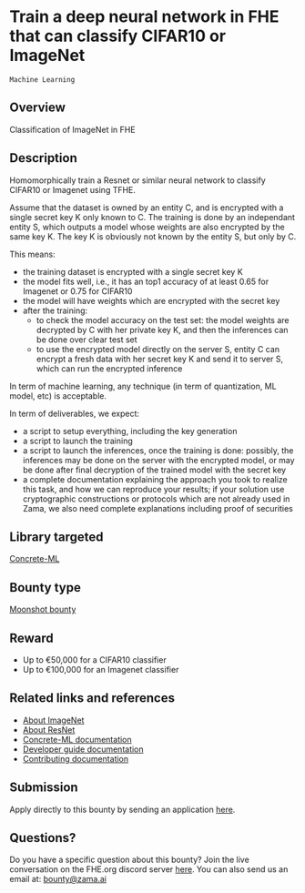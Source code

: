 # Train a deep neural network in FHE that can classify CIFAR10 or ImageNet
`Machine Learning`

## Overview
Classification of ImageNet in FHE

## Description

Homomorphically train a Resnet or similar neural network to classify CIFAR10 or Imagenet using TFHE.

Assume that the dataset is owned by an entity C, and is encrypted with a single secret key K only known to C. The training is done by an independant entity S, which outputs a model whose weights are also encrypted by the same key K. The key K is obviously not known by the entity S, but only by C.

This means:
- the training dataset is encrypted with a single secret key K
- the model fits well, i.e., it has an top1 accuracy of at least 0.65 for Imagenet or 0.75 for CIFAR10
- the model will have weights which are encrypted with the secret key
- after the training:
    - to check the model accuracy on the test set: the model weights are decrypted by C with her private key K, and then the inferences can be done over clear test set
    - to use the encrypted model directly on the server S, entity C can encrypt a fresh data with her secret key K and send it to server S, which can run the encrypted inference

In term of machine learning, any technique (in term of quantization, ML model, etc) is acceptable.

In term of deliverables, we expect:
- a script to setup everything, including the key generation
- a script to launch the training
- a script to launch the inferences, once the training is done: possibly, the inferences may be done on the server with the encrypted model, or may be done after final decryption of the trained model with the secret key
- a complete documentation explaining the approach you took to realize this task, and how we can reproduce your results; if your solution use cryptographic constructions or protocols which are not already used in Zama, we also need complete explanations including proof of securities

## Library targeted
[Concrete-ML](https://github.com/zama-ai/concrete-ml)

## Bounty type
[Moonshot bounty](https://github.com/zama-ai/bounty-program#moonshot-bounties)

## Reward
- Up to €50,000 for a CIFAR10 classifier
- Up to €100,000 for an Imagenet classifier

## Related links and references
- [About ImageNet](https://www.image-net.org/index.php)
- [About ResNet](https://en.wikipedia.org/wiki/Residual_neural_network)
- [Concrete-ML documentation](https://docs.zama.ai/concrete-ml)
- [Developer guide documentation](https://docs.zama.ai/concrete-ml)
- [Contributing documentation](https://docs.zama.ai/concrete-ml/developer-guide/contributing)

## Submission
Apply directly to this bounty by sending an application [here](https://zama.ai/bounty-program-application).

## Questions?
Do you have a specific question about this bounty? Join the live conversation on the FHE.org discord server [here](https://discord.fhe.org). You can also send us an email at: bounty@zama.ai
